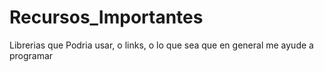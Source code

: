 # Recursos_Importantes
Librerias que Podria usar, o links, o lo que sea que en general me ayude a programar
